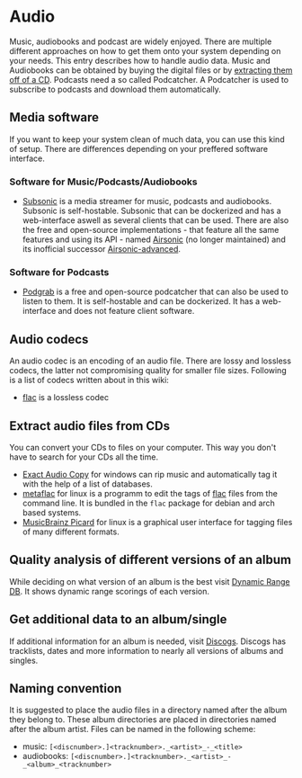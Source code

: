 # Audio

Music, audiobooks and podcast are widely enjoyed.
There are multiple different approaches on how to get them onto your system
depending on your needs.
This entry describes how to handle audio data.
Music and Audiobooks can be obtained by buying the digital files or by
[extracting them off of a CD](#extract-audio-files-from-cds).
Podcasts need a so called Podcatcher.
A Podcatcher is used to subscribe to podcasts and download them automatically.

## Media software

If you want to keep your system clean of much data, you can use this kind of
setup.
There are differences depending on your preffered software interface.

### Software for Music/Podcasts/Audiobooks

- [Subsonic](./subsonic.md) is a media streamer for music, podcasts and
  audiobooks.
  Subsonic is self-hostable.
  Subsonic that can be dockerized and has a web-interface aswell as several
  clients that can be used.
  There are also the free and open-source implementations - that feature all the
  same features and using its API - named [Airsonic](./airsonic.md) (no longer
  maintained) and its inofficial successor [Airsonic-advanced](./airsonic.md).

### Software for Podcasts

- [Podgrab](./podgrab.md) is a free and open-source podcatcher that can also be
  used to listen to them.
  It is self-hostable and can be dockerized.
  It has a web-interface and does not feature client software.

## Audio codecs

An audio codec is an encoding of an audio file.
There are lossy and lossless codecs, the latter not compromising quality for
smaller file sizes.
Following is a list of codecs written about in this wiki:

- [flac](./flac_(codec).md) is a lossless codec

## Extract audio files from CDs

You can convert your CDs to files on your computer.
This way you don't have to search for your CDs all the time.

- [Exact Audio Copy](https://www.exactaudiocopy.de) for windows can rip music
  and automatically tag it with the help of a list of databases.
- [metaflac](./linux/flac_(package).md) for linux is a programm
  to edit the tags of [flac](./flac_(codec).md) files from the command line.
  It is bundled in the `flac` package for debian and arch based systems.
- [MusicBrainz Picard](./picard.md) for linux is a
  graphical user interface for tagging files of many different formats.

## Quality analysis of different versions of an album

While deciding on what version of an album is the best visit
[Dynamic Range DB](https://dr.loudness-war.info).
It shows dynamic range scorings of each version.

## Get additional data to an album/single

If additional information for an album is needed, visit
[Discogs](https://www.discogs.com).
Discogs has tracklists, dates and more information to nearly all versions of
albums and singles.

## Naming convention

It is suggested to place the audio files in a directory named after the album they
belong to.
These album directories are placed in directories named after the album artist.
Files can be named in the following scheme:

- music: `[<discnumber>.]<tracknumber>._<artist>_-_<title>`
- audiobooks: `[<discnumber>.]<tracknumber>._<artist>_-_<album>_<tracknumber>`
